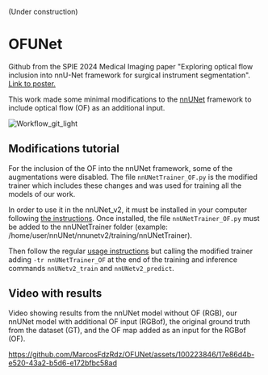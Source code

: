 (Under construction)
# OFUNet
Github from the SPIE 2024 Medical Imaging paper "Exploring optical flow inclusion into nnU-Net framework for surgical instrument segmentation".
[Link to poster.](https://spie.org/medical-imaging/presentation/Exploring-optical-flow-inclusion-into-nnU-Net-framework-for-surgical/12928-78?enableBackToBrowse=true#_=_)


This work made some minimal modifications to the [nnUNet](https://github.com/MIC-DKFZ/nnUNet) framework to include optical flow (OF) as an additional input.

![Workflow_git_light](https://github.com/MarcosFdzRdz/OFUNet/assets/100223846/efe05cf4-b5c3-442c-a48f-21da891edf7d)


## Modifications tutorial
For the inclusion of the OF into the nnUNet framework, some of the augmentations were disabled.
The file `nnUNetTrainer_OF.py` is the modified trainer which includes these changes and was used for training all the models of our work.

In order to use it in the nnUNet_v2, it must be installed in your computer following [the instructions](https://github.com/MIC-DKFZ/nnUNet/blob/master/documentation/installation_instructions.md).
Once installed, the file `nnUNetTrainer_OF.py` must be added to the nnUNetTrainer folder (example: /home/user/nnUNet/nnunetv2/training/nnUNetTrainer).

Then follow the regular [usage instructions](https://github.com/MIC-DKFZ/nnUNet/blob/master/documentation/how_to_use_nnunet.md) but calling the modified trainer adding `-tr nnUNetTrainer_OF` at the end of the training and inference commands `nnUNetv2_train` and `nnUNetv2_predict`.

## Video with results 
Video showing results from the nnUNet model without OF (RGB), our nnUNet model with additional OF input (RGBof), the original ground truth from the dataset (GT), and the OF map added as an input for the RGBof (OF).

https://github.com/MarcosFdzRdz/OFUNet/assets/100223846/17e86d4b-e520-43a2-b5d6-e172bfbc58ad
